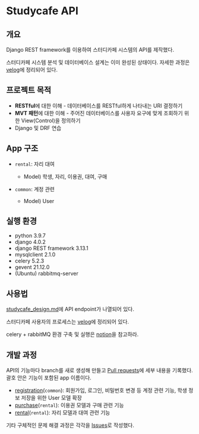 # Studycafe API



## 개요

Django REST framework를 이용하여 스터디카페 시스템의 API를 제작했다.

스터디카페 시스템 분석 및 데이터베이스 설계는 이미 완성된 상태이다. 자세한 과정은 [velog](https://velog.io/@azzurri21/series/MySQL)에 정리되어 있다.



## 프로젝트 목적

- **RESTful**에 대한 이해 - 데이터베이스를 RESTful하게 나타내는 URI 결정하기
- **MVT 패턴**에 대한 이해 - 주어진 데이터베이스를 사용자 요구에 맞게 조회하기 위한 View(Control)을 정의하기
- Django 및 DRF 연습



## App 구조

- `rental`: 자리 대여
  - Model) 학생, 자리, 이용권, 대여, 구매
  
- `common`: 계정 관련
  - Model) User
    <!--- `board`: 피드백 게시판-->
  
  

## 실행 환경

- python 3.9.7
- django 4.0.2
- django REST framework 3.13.1
- mysqlclient 2.1.0
- celery 5.2.3
- gevent 21.12.0
- (Ubuntu) rabbitmq-server



## 사용법

[studycafe_design.md](https://github.com/jseop-lim/studycafe-api/blob/main/docs/studycafe_design.md)에 API endpoint가 나열되어 있다.

스터디카페 사용자의 프로세스는 [velog](https://velog.io/@azzurri21/MySQL-%EC%8A%A4%ED%84%B0%EB%94%94%EC%B9%B4%ED%8E%98-%EA%B4%80%EB%A6%AC%EC%8B%9C%EC%8A%A4%ED%85%9C-%EA%B0%9C%EB%B0%9C-2-%EC%8B%9C%EC%8A%A4%ED%85%9C-%EB%B6%84%EC%84%9D#process)에 정리되어 있다.

celery + rabbitMQ 환경 구축 및 실행은 [notion](https://jseoplim.notion.site/Celery-with-Django-122c3bcd38ef4b40940569da5ed24b98)을 참고하라.



## 개발 과정

API의 기능마다 branch를 새로 생성해 만들고 [Pull requests](https://github.com/jseop-lim/studycafe-api/pulls)에 세부 내용을 기록했다. 괄호 안은 기능이 포함된 app 이름이다.

* [registration](https://github.com/jseop-lim/studycafe-api/pull/8)(`common`): 회원가입, 로그인, 비밀번호 변경 등 계정 관련 기능, 학생 정보 저장을 위한 User 모델 확장
* [purchase](https://github.com/jseop-lim/studycafe-api/pull/19)(`rental`): 이용권 모델과 구매 관련 기능
* [rental](https://github.com/jseop-lim/studycafe-api/pull/25)(`rental`): 자리 모델과 대여 관련 기능

기타 구체적인 문제 해결 과정은 각각을 [Issues](https://github.com/jseop-lim/studycafe-api/issues?q=is%3Aissue)로 작성했다.

